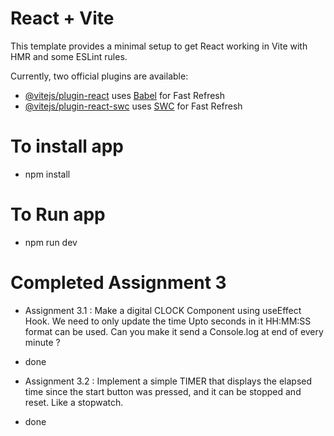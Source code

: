 # React + Vite

This template provides a minimal setup to get React working in Vite with HMR and some ESLint rules.

Currently, two official plugins are available:

- [@vitejs/plugin-react](https://github.com/vitejs/vite-plugin-react/blob/main/packages/plugin-react/README.md) uses [Babel](https://babeljs.io/) for Fast Refresh
- [@vitejs/plugin-react-swc](https://github.com/vitejs/vite-plugin-react-swc) uses [SWC](https://swc.rs/) for Fast Refresh

# To install app #
- npm install

# To Run app #
- npm run dev

# Completed Assignment 3
- Assignment 3.1 : Make a digital CLOCK Component using useEffect Hook. We need to only update the time Upto seconds in it HH:MM:SS format can be used. Can you make it send a Console.log at end of every minute ?
- done

- Assignment 3.2 : Implement a simple TIMER that displays the elapsed time since the start button was pressed, and it can be stopped and reset. Like a stopwatch.
- done
